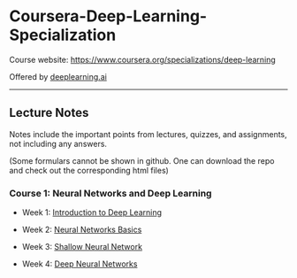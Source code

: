# Coursera-Deep-Learning-Specialization

Course website: https://www.coursera.org/specializations/deep-learning

Offered by [deeplearning.ai](https://www.deeplearning.ai/)

---------------
## Lecture Notes 

Notes include the important points from lectures, quizzes, and assignments, not including any answers. 

(Some formulars cannot be shown in github. One can download the repo and check out the corresponding html files)

### Course 1: Neural Networks and Deep Learning

- Week 1: [Introduction to Deep Learning](https://github.com/JWang233/Coursera-Deep-Learning-Specialization/blob/master/Course1_Neural-Networks-and-Deep-Learning/Week1_Introduction/Notes.ipynb)

- Week 2: [Neural Networks Basics](https://github.com/JWang233/Coursera-Deep-Learning-Specialization/blob/master/Course1_Neural-Networks-and-Deep-Learning/Week2_Basics-of-Neural-Network-Programming/Notes.ipynb)

- Week 3: [Shallow Neural Network](https://github.com/JWang233/Coursera-Deep-Learning-Specialization/blob/master/Course1_Neural-Networks-and-Deep-Learning/Week3_One-Hidden-Layer-Neural-Network/Notes.ipynb)

- Week 4: [Deep Neural Networks](https://github.com/JWang233/Coursera-Deep-Learning-Specialization/blob/master/Course1_Neural-Networks-and-Deep-Learning/Week4_Deep-Neural-Networks/Notes.ipynb)



